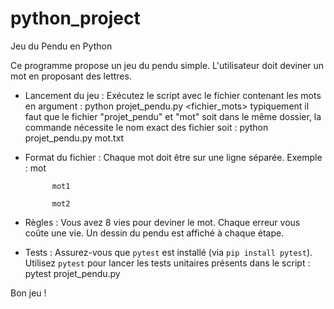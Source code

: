 # python_project
Jeu du Pendu en Python

Ce programme propose un jeu du pendu simple. L'utilisateur doit deviner un mot en proposant des lettres.

- Lancement du jeu :
  Exécutez le script avec le fichier contenant les mots en argument :
  python projet_pendu.py <fichier_mots>
  typiquement il faut que le fichier "projet_pendu" et "mot" soit dans le même dossier,
  la commande nécessite le nom exact des fichier soit : python projet_pendu.py mot.txt

- Format du fichier :
  Chaque mot doit être sur une ligne séparée.
  Exemple : mot
  
            mot1
  
            mot2

- Règles :
  Vous avez 8 vies pour deviner le mot. Chaque erreur vous coûte une vie.
  Un dessin du pendu est affiché à chaque étape.

- Tests :
  Assurez-vous que `pytest` est installé (via `pip install pytest`).
  Utilisez `pytest` pour lancer les tests unitaires présents dans le script :
  pytest projet_pendu.py

Bon jeu !

